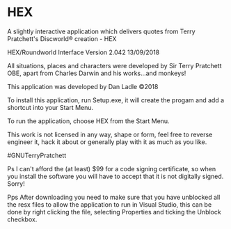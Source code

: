 # HEX
A slightly interactive application which delivers quotes from Terry Pratchett's Discworld® creation - HEX

HEX/Roundworld Interface
Version 2.042
13/09/2018

All situations, places and characters were developed by Sir Terry Pratchett OBE, apart from Charles Darwin and his works...and monkeys!

This application was developed by Dan Ladle ©2018

To install this application, run Setup.exe, it will create the progam and add a shortcut into your Start Menu.

To run the application, choose HEX from the Start Menu.

This work is not licensed in any way, shape or form, feel free to reverse engineer it, hack it about or generally play with it as much as you like.

#GNUTerryPratchett


Ps I can't afford the (at least) $99 for a code signing certificate, so when you install the software you will have to accept that it is not digitally signed. Sorry!

Pps After downloading you need to make sure that you have unblocked all the resx files to allow the application to run in Visual Studio, this can be done by right clicking the file, selecting Properties and ticking the Unblock checkbox.
